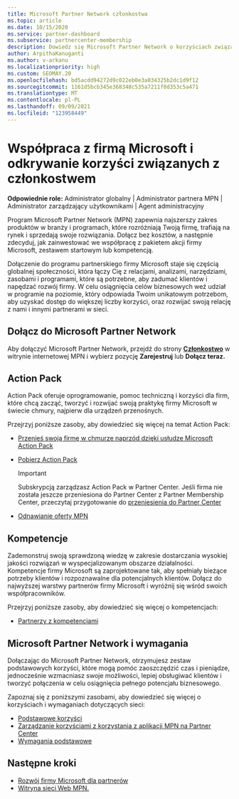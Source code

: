 ```yaml
---
title: Microsoft Partner Network członkostwa
ms.topic: article
ms.date: 10/15/2020
ms.service: partner-dashboard
ms.subservice: partnercenter-membership
description: Dowiedz się Microsoft Partner Network o korzyściach związanych z programem (MPN), takich jak Action Pack firmy Microsoft, kompetencje lub opcje programów, aby wejść na rynek i sprzedawać swoje rozwiązania.
author: ArpithaKanuganti
ms.author: v-arkanu
ms.localizationpriority: high
ms.custom: SEOMAY.20
ms.openlocfilehash: bd5acdd94272d9c022eb0e3a034325b2dc1d9f12
ms.sourcegitcommit: 1161d5bcb345e368348c535a7211f0d353c5a471
ms.translationtype: MT
ms.contentlocale: pl-PL
ms.lasthandoff: 09/09/2021
ms.locfileid: "123958449"
---
```

# <a name="partner-with-microsoft-and-discover-membership-benefits"></a>Współpraca z firmą Microsoft i odkrywanie korzyści związanych z członkostwem

**Odpowiednie role:** Administrator globalny | Administrator partnera MPN | Administrator zarządzający użytkownikami | Agent administracyjny

Program Microsoft Partner Network (MPN) zapewnia najszerszy zakres produktów w branży i programach, które rozróżniają Twoją firmę, trafiają na rynek i sprzedają swoje rozwiązania. Dołącz bez kosztów, a następnie zdecyduj, jak zainwestować we współpracę z pakietem akcji firmy Microsoft, zestawem startowym lub kompetencją.

Dołączenie do programu partnerskiego firmy Microsoft staje się częścią globalnej społeczności, która łączy Cię z relacjami, analizami, narzędziami, zasobami i programami, które są potrzebne, aby zadumać klientów i napędzać rozwój firmy. W celu osiągnięcia celów biznesowych weź udział w programie na poziomie, który odpowiada Twoim unikatowym potrzebom, aby uzyskać dostęp do większej liczby korzyści, oraz rozwijać swoją relację z nami i innymi partnerami w sieci. 

## <a name="join-the-microsoft-partner-network"></a>Dołącz do Microsoft Partner Network

Aby dołączyć Microsoft Partner Network, przejdź do strony [ **Członkostwo**](https://partner.microsoft.com/membership) w witrynie internetowej MPN i wybierz pozycję **Zarejestruj** lub **Dołącz teraz.**

## <a name="action-pack"></a>Action Pack

Action Pack oferuje oprogramowanie, pomoc techniczną i korzyści dla firm, które chcą zacząć, tworzyć i rozwijać swoją praktykę firmy Microsoft w świecie chmury, najpierw dla urządzeń przenośnych.

Przejrzyj poniższe zasoby, aby dowiedzieć się więcej na temat Action Pack:

- [Przenieś swoją firmę w chmurze naprzód dzięki usłudze Microsoft Action Pack](https://partner.microsoft.com/membership/action-pack)

- [Pobierz Action Pack](mpn-get-action-pack.md)
  
    >[!IMPORTANT]
    >Subskrypcją zarządzasz Action Pack w Partner Center. Jeśli firma nie została jeszcze przeniesiona do Partner Center z Partner Membership Center, przeczytaj przygotowanie do [przeniesienia do Partner Center](./partner-membership-center-retirement-faq.md)  

- [Odnawianie oferty MPN](renew-mpn-offers.md)

## <a name="competencies"></a>Kompetencje

Zademonstruj swoją sprawdzoną wiedzę w zakresie dostarczania wysokiej jakości rozwiązań w wyspecjalizowanym obszarze działalności. Kompetencje firmy Microsoft są zaprojektowane tak, aby spełniały bieżące potrzeby klientów i rozpoznawalne dla potencjalnych klientów. Dołącz do najwyższej warstwy partnerów firmy Microsoft i wyróżnij się wśród swoich współpracowników.

Przejrzyj poniższe zasoby, aby dowiedzieć się więcej o kompetencjach:

- [Partnerzy z kompetencjami](https://partner.microsoft.com/membership/competencies)

## <a name="microsoft-partner-network-benefits-and-requirements"></a>Microsoft Partner Network i wymagania

Dołączając do Microsoft Partner Network, otrzymujesz zestaw podstawowych korzyści, które mogą pomóc zaoszczędzić czas i pieniądze, jednocześnie wzmacniasz swoje możliwości, lepiej obsługiwać klientów i tworzyć połączenia w celu osiągnięcia pełnego potencjału biznesowego. 

Zapoznaj się z poniższymi zasobami, aby dowiedzieć się więcej o korzyściach i wymaganiach dotyczących sieci:

- [Podstawowe korzyści](https://partner.microsoft.com/membership/core-benefits#simple-tab-content-1)
- [Zarządzanie korzyściami z korzystania z aplikacji MPN na Partner Center](manage-your-partner-network-benefits.md)
- [Wymagania podstawowe](https://partner.microsoft.com/membership/core-benefits#simple-tab-content-2)

## <a name="next-steps"></a>Następne kroki

- [Rozwój firmy Microsoft dla partnerów](grow-your-business.md)
- [Witryna sieci Web MPN.](https://partner.microsoft.com/commercial)